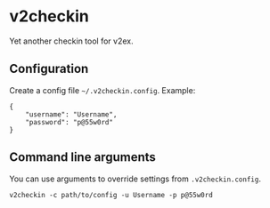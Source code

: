 # v2checkin

Yet another checkin tool for v2ex.

## Configuration

Create a config file `~/.v2checkin.config`. Example:

    {
        "username": "Username",
        "password": "p@55w0rd"
    }

## Command line arguments

You can use arguments to override settings from `.v2checkin.config`.

    v2checkin -c path/to/config -u Username -p p@55w0rd
